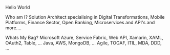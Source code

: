 Hello World

Who am I?
Solution Architect specialising in Digital Transformations, Mobile Platforms, Finance Sector, Open Banking, Microservices and API's and more....

Whats My Bag?
Microsoft Azure, Service Fabric, Web API, Xamarin, XAML, OAuth2, Table, ... 
Java, AWS,  MongoDB, ...
Agile, TOGAF, ITIL, MDA, DDD, ...
